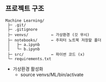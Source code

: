 ## 프로젝트 구조
```
Machine Learning/
 ├─ .git/          
 ├─ .gitignore
 ├─ venvs/          ← 가상환경 (깃 무시)
 ├─ notebooks/      ← 주피터 노트북 저장할 폴더
 │   ├─ a.ipynb
 │   └─ b.ipynb
 ├─ src/            ← 파이썬 코드 (x)
 └─ requirements.txt
```
- 가상환경 활성화
   - source venvs/ML/bin/activate
